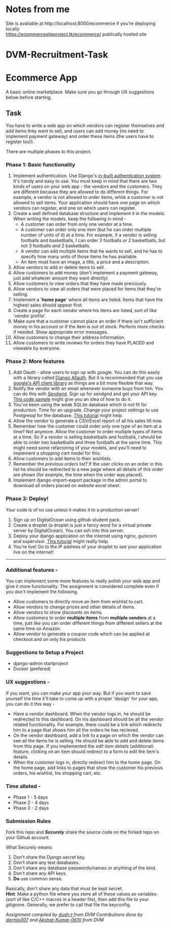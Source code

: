 # Notes from me
Site is available at http://localhost:8000/ecommerce if you're deploying locally
<br />https://ecommercesiteproject.tk/ecommerce/ publically hosted site


# DVM-Recruitment-Task
# Ecommerce App
A basic online marketplace. Make sure you go through UX suggestions below before starting.

## Task
You have to write a web app on which vendors can register themselves and add items they want to sell, and users can add money (no need to implement payment gateway)
and order these items (the users have to register too!).

There are multiple phases to this project.


### Phase 1: Basic functionality
1. Implement authentication. Use Django's [in-built authentication system](https://docs.djangoproject.com/en/3.0/topics/auth/).
It's handy and easy to use. You must keep in mind that there are two kinds of users on your web app - the vendors and the customers.
They are different because they are allowed to do different things. For example, a vendor is not allowed to order items, while a 
customer is not allowed to sell items. Your application should have one page on which vendors can register, and one on which users
can register.
2. Create a well defined database structure and implement it in the models. When writing the models, keep the following in mind - 
    * A customer can order from only one vendor at a time.
    * A customer can order only one item (but he can order multiple number of units of it) at a time. For example, if a vendor
    is selling footballs and basketballs, I can order 3 footballs *or* 2 basketballs, but not 3 footballs *and* 2 basketballs.
    * A vendor can add multiple items that he wants to sell, and he has to specify how many units of those items he 
    has available.
    * An item must have an image, a title, a price and a description.
3. Allow vendors to add or delete items to sell.
4. Allow customers to add money (don't implement a payment gateway, just add whatever amount they want directly)
6. Allow customers to view orders that they have made previously.
6. Allow vendors to view all orders that were placed for items that they're selling.
7. Implement a '**home page**' where all items are listed. Items that have the highest sales should appear first.
8. Create a page for each vendor where his items are listed, sort of like 'vendor profile'.
9. Make sure that a customer cannot place an order if there isn't sufficient money in his account or if the item is out of
stock. Perform more checks if needed. Show appropriate error messages.
10. Allow customers to change their address information.
11. Allow customers to write reviews for orders they have PLACED and viewable by everyone.


### Phase 2: More features
1. Add Oauth - allow users to sign up with google. You can do this easily with a library called [Django Allauth](https://wsvincent.com/django-allauth-tutorial/).
But it is recommended that you use [google's API client library](https://www.datadependence.com/2016/03/google-python-library-oauth2/)
as things are a bit more flexible that way.
2. Notify the vendor with an email whenever someone buys from him. You can do this with [Sendgrid](https://sendgrid.com).
Sign up for sendgrid and get your API key. [This code sample](https://sendgrid.com/docs/for-developers/sending-email/v3-python-code-example/)
might give you an idea of how to do it.
3. You've been using the weak SQLite database which is not fit for production. Time for an upgrade. Change your project
settings to use Postgresql for the database. [This tutorial](https://stackpython.medium.com/how-to-start-django-project-with-a-database-postgresql-aaa1d74659d8/)
might help.
4. Allow the vendor to generate a CSV/Excel report of all his sales till now.
5. Remember how the customer could order only one type of an item at a time? Not anymore. Allow the customer to order multiple
types of items at a time. So if a vendor is selling basketballs and footballs, I should be able to order two basketballs 
and three footballs at the same time. This might need some refactoring of your models, and you'll need to implement a 
*shopping cart* model for this.
5. Allow customers to add items to their wishlists.
6. Remember the *previous orders* list? If the user clicks on an order in this list he should be redirected to a new page where
all details of this order are shown (for example, the time when the order was placed).
7. Implement django-import-export package in the admin portal to download all orders placed on website excel sheet.


### Phase 3: Deploy!
Your code is of no use unless it makes it to a production server!
1. Sign up on DigitalOcean using github student pack.
2. Create a droplet (a droplet is just a fancy word for a virtual private server by DigitalOcean). You can ssh into this server.
3. Deploy your django application on the internet using nginx, gunicorn and supervisor. [This tutorial](https://rakibul.net/django-gunicorn-supervisor-nginx)
might really help.
4. You're live! Go to the IP address of your droplet to see your application live on the internet!

---

### Additional features -
You can implement some more features to really polish your web app and give it more functionality. The assignment is
considered complete even if you don't implement the following. 
* Allow customers to directly move an item from wishlist to cart.
* Allow vendors to change prices and other details of items.
* Allow vendors to show discounts on items.
* Allow customers to order **multiple items** from **multiple vendors** at a time, just like you can order different things
from different sellers at the same time on Amazon.
* Allow vendor to generate a coupon code which can be applied at checkout and on only his products

### Suggestions to Setup a Project
* django-admin startproject
* Docker (prefered)

### UX suggestions -
If you want, you can make your app your way. But if you want to save yourself the time it'll take to come up with a proper
'design' for your app, you can do it this way - 
* Have a vendor dashboard. When the vendor logs in, he should be redirected to this dashboard. On his dashboard should be all
the vendor related functionality. For example, there could be a link which redirects him to a page that shows him all the orders
he has recieved.
* On the vendor dashboard, add a link to a page on which the vendor can see all the items he is selling. He should be able
to add and delete items from this page. If you implemented the *edit item details* (additional) feature, clicking on an item 
should redirect to a form to edit the item's details.
* When the customer logs in, directly redirect him to the home page. On the home page, add links to pages that show the customer
his previous orders, his wishlist, his shopping cart, etc.


### Time alloted -
  - Phase 1 - 5 days
  - Phase 2 - 4 days
  - Phase 3 - 2 days
  

### Submission Rules
Fork this repo and ***Securely*** share the source code on the forked repo on your Github account.  

What Securely means:
  1. Don't share the Django secret key.
  2. Don't share any test databases.
  3. Don't share any database passwords/names or anything of the kind.
  4. Don't share any API keys.
  5. **Do** use common sense.

Basically, don't share any data that must be kept secret.  
**Hint**: Make a python file where you store all of these values as variables (sort of like C/C++ macros in a header file), then add this file to your gitignore. Generally, we prefer to call that file the keyconfig.

*Assignment compiled by [dush-t](https://github.com/dush-t) from DVM*
*Contributions done by [darmis007](https://github.com/darmis007) and [Akshat-Kumar-0610](https://github.com/Akshat-Kumar-0610) from DVM* 
